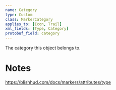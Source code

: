 ```yaml
---
name: Category
type: Custom
class: MarkerCategory
applies_to: [Icon, Trail]
xml_fields: [Type, Category]
protobuf_field: category
---
```

The category this object belongs to.

Notes
=====
https://blishhud.com/docs/markers/attributes/type
